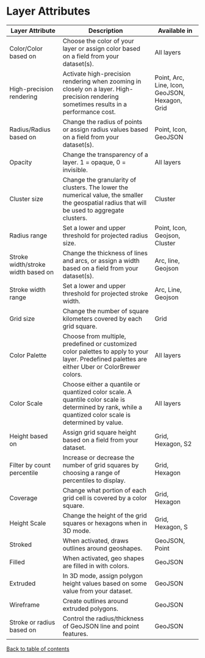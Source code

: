 # Layer Attributes

| Layer Attribute                    | Description                                                                                                                                            | Available in                                   |
| ---------------------------------- | ------------------------------------------------------------------------------------------------------------------------------------------------------ | ---------------------------------------------- |
| Color/Color based on               | Choose the color of your layer or assign color based on a field from your dataset(s).                                                                  | All layers                                     |
| High-precision rendering           | Activate high-precision rendering when zooming in closely on a layer. High-precision rendering sometimes results in a performance cost.                | Point, Arc, Line, Icon, GeoJSON, Hexagon, Grid |
| Radius/Radius based on             | Change the radius of points or assign radius values based on a field from your dataset(s).                                                             | Point, Icon, GeoJSON                           |
| Opacity                            | Change the transparency of a layer. 1 = opaque, 0 = invisible.                                                                                         | All layers                                     |
| Cluster size                       | Change the granularity of clusters. The lower the numerical value, the smaller the geospatial radius that will be used to aggregate clusters.          | Cluster                                        |
| Radius range                       | Set a lower and upper threshold for projected radius size.                                                                                             | Point, Icon, Geojson, Cluster                  |
| Stroke width/stroke width based on | Change the thickness of lines and arcs, or assign a width based on a field from your dataset(s).                                                       | Arc, line, Geojson                             |
| Stroke width range                 | Set a lower and upper threshold for projected stroke width.                                                                                            | Arc, Line, Geojson                             |
| Grid size                          | Change the number of square kilometers covered by each grid square.                                                                                    | Grid                                           |
| Color Palette                      | Choose from multiple, predefined or customized color palettes to apply to your layer. Predefined palettes are either Uber or ColorBrewer colors.          | All layers                                  |
| Color Scale                        | Choose either a quantile or quantized color scale. A quantile color scale is determined by rank, while a quantized color scale is determined by value. | All layers                                     |
| Height based on                    | Assign grid square height based on a field from your dataset.                                                                                          | Grid, Hexagon, S2                              |
| Filter by count percentile         | Increase or decrease the number of grid squares by choosing a range of percentiles to display.                                                         | Grid, Hexagon                                  |
| Coverage                           | Change what portion of each grid cell is covered by a color square.                                                                                    | Grid, Hexagon                                  |
| Height Scale                       | Change the height of the grid squares or hexagons when in 3D mode.                                                                                     | Grid, Hexagon, S                               |
| Stroked                            | When activated, draws outlines around geoshapes.                                                                                                       | GeoJSON, Point                                 |
| Filled                             | When activated, geo shapes are filled in with colors.                                                                                                  | GeoJSON                                        |
| Extruded                           | In 3D mode, assign polygon height values based on some value from your dataset.                                                                        | GeoJSON                                        |
| Wireframe                          | Create outlines around extruded polygons.                                                                                                              | GeoJSON                                        |
| Stroke or radius based on          | Control the radius/thickness of GeoJSON line and point features.                                                                                       | GeoJSON                                        |

[Back to table of contents](./a-introduction.md)

